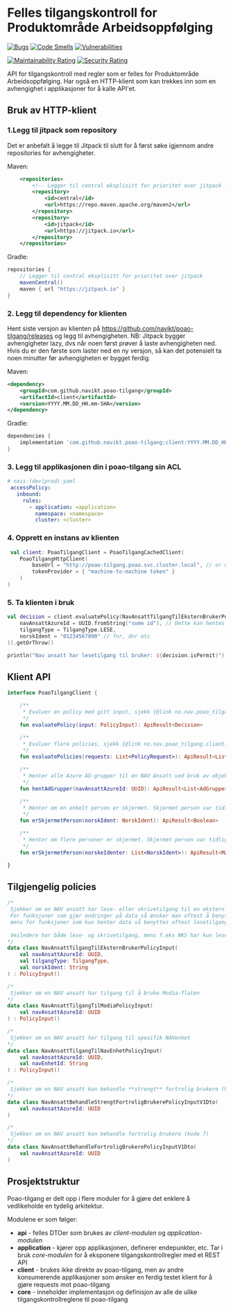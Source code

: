 # Felles tilgangskontroll for Produktområde Arbeidsoppfølging

[![Bugs](https://sonarcloud.io/api/project_badges/measure?project=navikt_poao-tilgang&metric=bugs)](https://sonarcloud.io/dashboard?id=navikt_poao-tilgang)
[![Code Smells](https://sonarcloud.io/api/project_badges/measure?project=navikt_poao-tilgang&metric=code_smells)](https://sonarcloud.io/dashboard?id=navikt_poao-tilgang)
[![Vulnerabilities](https://sonarcloud.io/api/project_badges/measure?project=navikt_poao-tilgang&metric=vulnerabilities)](https://sonarcloud.io/dashboard?id=navikt_poao-tilgang)

[![Maintainability Rating](https://sonarcloud.io/api/project_badges/measure?project=navikt_poao-tilgang&metric=sqale_rating)](https://sonarcloud.io/dashboard?id=navikt_poao-tilgang)
[![Security Rating](https://sonarcloud.io/api/project_badges/measure?project=navikt_poao-tilgang&metric=security_rating)](https://sonarcloud.io/dashboard?id=navikt_poao-tilgang)

API for tilgangskontroll med regler som er felles for Produktområde Arbeidsoppfølging.
Har også en HTTP-klient som kan trekkes inn som en avhengighet i applikasjoner for å kalle API'et.

## Bruk av HTTP-klient

### 1.Legg til jitpack som repository
Det er anbefalt å legge til Jitpack til slutt for å først søke igjennom andre repositories for avhengigheter.

Maven:
```xml
    <repositories>
        <!-- Legger til central eksplisitt for prioritet over jitpack -->
        <repository>
            <id>central</id>
            <url>https://repo.maven.apache.org/maven2</url>
        </repository>
        <repository>
            <id>jitpack</id>
            <url>https://jitpack.io</url>
        </repository>
    </repositories>
```

Gradle:
```groovy
repositories {
    // Legger til central eksplisitt for prioritet over jitpack
    mavenCentral()
    maven { url "https://jitpack.io" }
}
```

### 2. Legg til dependency for klienten 

Hent siste versjon av klienten på https://github.com/navikt/poao-tilgang/releases og legg til avhengigheten.
NB: Jitpack bygger avhengigheter lazy, dvs når noen først prøver å laste avhengigheten ned. Hvis du er den første som laster 
ned en ny versjon, så kan det potensielt ta noen minutter før avhengigheten er bygget ferdig. 

Maven:
```xml
<dependency>
    <groupId>com.github.navikt.poao-tilgang</groupId>
    <artifactId>client</artifactId>
    <version>YYYY.MM.DD_HH.mm-SHA</version>
</dependency>
```

Gradle:
```groovy
dependencies {
    implementation 'com.github.navikt.poao-tilgang:client:YYYY.MM.DD_HH.mm-SHA'
}
```

### 3. Legg til applikasjonen din i poao-tilgang sin ACL
```yaml
# nais-(dev|prod).yaml
 accessPolicy:
   inbound:
     rules:
       - application: <application>
         namespace: <namespace>
         cluster: <cluster>
```

### 4. Opprett en instans av klienten

```kotlin
 val client: PoaoTilgangClient = PoaoTilgangCachedClient(
    PoaoTilgangHttpClient(
        baseUrl = "http://poao-tilgang.poao.svc.cluster.local", // or use "https://poao-tilgang(.dev).intern.nav.no" if your sending the request from dev-fss/prod-fss
        tokenProvider = { "machine-to-machine token" }
    )
)
```

### 5. Ta klienten i bruk

```kotlin
val decision = client.evaluatePolicy(NavAnsattTilgangTilEksternBrukerPolicyInput(
    navAnsattAzureId = UUID.fromString("some id"), // Dette kan hentes fra "oid"-claimet til en NAV ansatt sitt Azure AD JWT token 
    tilgangType = TilgangType.LESE,
    norskIdent = "01234567890" // fnr, dnr etc
)).getOrThrow()

println("Nav ansatt har lesetilgang til bruker: ${decision.isPermit}")
```
## Klient API

```kotlin
interface PoaoTilgangClient {

	/**
	 * Evaluer en policy med gitt input, sjekk {@link no.nav.poao_tilgang.client.PolicyInput.kt} for hvilke policies som er tilgjengelig
	 */
	fun evaluatePolicy(input: PolicyInput): ApiResult<Decision>

	/**
	 * Evaluer flere policies, sjekk {@link no.nav.poao_tilgang.client.PolicyInput.kt} for hvilke policies som er tilgjengelig
	 */
	fun evaluatePolicies(requests: List<PolicyRequest>): ApiResult<List<PolicyResult>>

	/**
	 * Henter alle Azure AD-grupper til en NAV Ansatt ved bruk av objekt IDen til den ansatte
	 */
	fun hentAdGrupper(navAnsattAzureId: UUID): ApiResult<List<AdGruppe>>

	/**
	 * Henter om en enkelt person er skjermet. Skjermet person var tidligere kjent som "egen ansatt"
	 */
	fun erSkjermetPerson(norskIdent: NorskIdent): ApiResult<Boolean>

	/**
	 * Henter om flere personer er skjermet. Skjermet person var tidligere kjent som "egen ansatt"
	 */
	fun erSkjermetPerson(norskeIdenter: List<NorskIdent>): ApiResult<Map<NorskIdent, Boolean>>

}
```

## Tilgjengelig policies

```kotlin
/*
 Sjekker om en NAV ansatt har lese- eller skrivetilgang til en ekstern bruker.
 For funksjoner som gjør endringer på data så ønsker man oftest å benytte sjekk på skrivetilgang,
 mens for funksjoner som kun henter data så benyttes oftest lesetilgang.
 
 Veiledere har både lese- og skrivetilgang, mens f.eks NKS har kun lesetilgang.
*/
data class NavAnsattTilgangTilEksternBrukerPolicyInput(
	val navAnsattAzureId: UUID,
	val tilgangType: TilgangType,
	val norskIdent: String
) : PolicyInput()

/* 
 Sjekker om en NAV ansatt har tilgang til å bruke Modia-flaten
*/
data class NavAnsattTilgangTilModiaPolicyInput(
	val navAnsattAzureId: UUID
) : PolicyInput()

/* 
 Sjekker om en NAV ansatt har tilgang til spesifik NAVenhet
*/
data class NavAnsattTilgangTilNavEnhetPolicyInput(
    val navAnsattAzureId: UUID,
    val navEnhetId: String
) : PolicyInput()

/* 
 Sjekker om en NAV ansatt kan behandle **strengt** fortrolig brukere (kode 6)
*/
data class NavAnsattBehandleStrengtFortroligBrukerePolicyInputV1Dto(
    val navAnsattAzureId: UUID
)

/* 
 Sjekker om en NAV ansatt kan behandle fortrolig brukere (kode 7)
*/
data class NavAnsattBehandleFortroligBrukerePolicyInputV1Dto(
    val navAnsattAzureId: UUID
)

```

## Prosjektstruktur

Poao-tilgang er delt opp i flere moduler for å gjøre det enklere å vedlikeholde en tydelig arkitektur.

Modulene er som følger:
* **api** - felles DTOer som brukes av _client-modulen_ og _application-modulen_
* **application** - kjører opp applikasjonen, definerer endepunkter, etc. Tar i bruk _core-modulen_ for å eksponere tilgangskontrollregler med et REST API
* **client** - brukes ikke direkte av poao-tilgang, men av andre konsumerende applikasjoner som ønsker en ferdig testet klient for å gjøre requests mot poao-tilgang
* **core** - inneholder implementasjon og definisjon av alle de ulike tilgangskontrollreglene til poao-tilgang   